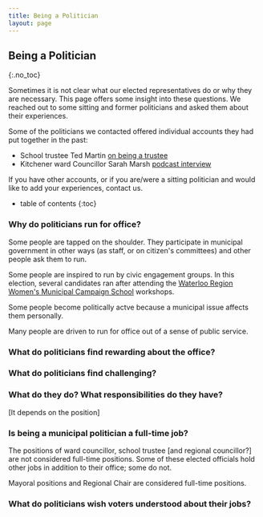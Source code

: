 ```yaml
---
title: Being a Politician
layout: page
---
```


Being a Politician
----------------------
{:.no_toc}

Sometimes it is not clear what our elected representatives do or why
they are necessary. This page offers some insight into these
questions. We reached out to some sitting and former politicians and
asked them about their experiences.

Some of the politicians we contacted offered individual accounts they
had put together in the past:

- School trustee Ted Martin [on being a
  trustee](./ted-martin-on-being-a-trustee)
- Kitchener ward Councillor Sarah Marsh [podcast
  interview](https://soundcloud.com/theglobalshuffle/city-councillor-sarah-marsh-learnings-in-the-nonpartisan-level-of-govt)

If you have other accounts, or if you are/were a sitting politician
and would like to add your experiences, contact us.

* table of contents
{:toc}

### Why do politicians run for office?

Some people are tapped on the shoulder. They participate in municipal
government in other ways (as staff, or on citizen's committees) and
other people ask them to run.

Some people are inspired to run by civic engagement groups. In this
election, several candidates ran after attending the [Waterloo Region
Women's Municipal Campaign School](https://learnhowtorun.com)
workshops.

Some people become politically actve because a municipal issue affects
them personally.

Many people are driven to run for office out of a sense of public
service.

### What do politicians find rewarding about the office?


### What do politicians find challenging?


### What do they do? What responsibilities do they have?

[It depends on the position]

### Is being a municipal politician a full-time job?

The positions of ward councillor, school trustee [and regional
councillor?] are not considered full-time positions. Some of these
elected officials hold other jobs in addition to their office; some do
not.

Mayoral positions and Regional Chair are considered full-time
positions.



### What do politicians wish voters understood about their jobs?
